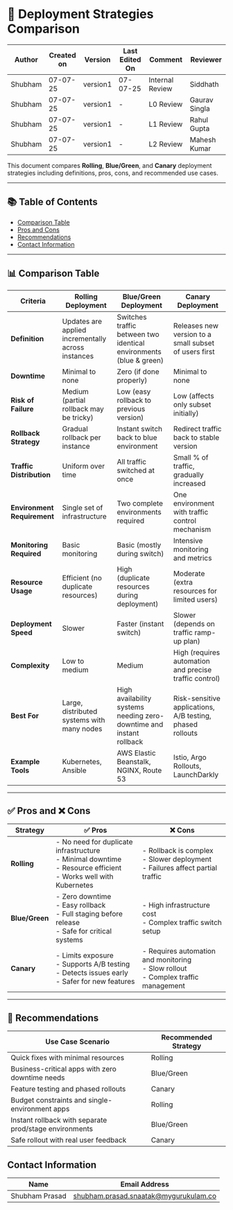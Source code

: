 # 🚀 Deployment Strategies Comparison

| Author  | Created on | Version   | Last Edited On | Comment  | Reviewer |
|---------|------------|-----------|----------------|-------------------|---------------|
| Shubham | 07-07-25   |  version1| 07-07-25       | Internal Review    |Siddhath |
| Shubham | 07-07-25  |  version1|-   | L0  Review  | Gaurav Singla |
| Shubham | 07-07-25  |  version1| -     | L1  Review | Rahul Gupta |
| Shubham | 07-07-25   |  version1| -      | L2  Review  | Mahesh Kumar|


This document compares **Rolling**, **Blue/Green**, and **Canary** deployment strategies including definitions, pros, cons, and recommended use cases.

---

## 📚 Table of Contents
- [ Comparison Table](#-comparison-table)
- [ Pros and  Cons](#-pros-and--cons)
- [Recommendations](#-recommendations)
- [Contact Information](#-contact-information)

---

## 📊 Comparison Table

| **Criteria**               | **Rolling Deployment**                                      | **Blue/Green Deployment**                                     | **Canary Deployment**                                           |
|---------------------------|--------------------------------------------------------------|----------------------------------------------------------------|----------------------------------------------------------------|
| **Definition**             | Updates are applied incrementally across instances           | Switches traffic between two identical environments (blue & green) | Releases new version to a small subset of users first           |
| **Downtime**              | Minimal to none                                              | Zero (if done properly)                                        | Minimal to none                                                |
| **Risk of Failure**        | Medium (partial rollback may be tricky)                     | Low (easy rollback to previous version)                        | Low (affects only subset initially)                            |
| **Rollback Strategy**     | Gradual rollback per instance                                | Instant switch back to blue environment                        | Redirect traffic back to stable version                        |
| **Traffic Distribution**  | Uniform over time                                            | All traffic switched at once                                   | Small % of traffic, gradually increased                        |
| **Environment Requirement** | Single set of infrastructure                                 | Two complete environments required                             | One environment with traffic control mechanism                 |
| **Monitoring Required**   | Basic monitoring                                             | Basic (mostly during switch)                                   | Intensive monitoring and metrics                               |
| **Resource Usage**        | Efficient (no duplicate resources)                           | High (duplicate resources during deployment)                   | Moderate (extra resources for limited users)                   |
| **Deployment Speed**      | Slower                                                       | Faster (instant switch)                                        | Slower (depends on traffic ramp-up plan)                       |
| **Complexity**            | Low to medium                                                | Medium                                                         | High (requires automation and precise traffic control)         |
| **Best For**              | Large, distributed systems with many nodes                   | High availability systems needing zero-downtime and instant rollback | Risk-sensitive applications, A/B testing, phased rollouts      |
| **Example Tools**         | Kubernetes, Ansible                                          | AWS Elastic Beanstalk, NGINX, Route 53                         | Istio, Argo Rollouts, LaunchDarkly                             |

---

## ✅ Pros and ❌ Cons

| **Strategy**     | ✅ **Pros**                                                                 | ❌ **Cons**                                                                 |
|------------------|------------------------------------------------------------------------------|------------------------------------------------------------------------------|
| **Rolling**      | - No need for duplicate infrastructure  <br> - Minimal downtime  <br> - Resource efficient  <br> - Works well with Kubernetes | - Rollback is complex  <br> - Slower deployment  <br> - Failures affect partial traffic |
| **Blue/Green**   | - Zero downtime  <br> - Easy rollback  <br> - Full staging before release  <br> - Safe for critical systems | - High infrastructure cost  <br> - Complex traffic switch setup |
| **Canary**       | - Limits exposure  <br> - Supports A/B testing  <br> - Detects issues early  <br> - Safer for new features | - Requires automation and monitoring  <br> - Slow rollout  <br> - Complex traffic management |

---

## 📝 Recommendations

| **Use Case Scenario**                                  | **Recommended Strategy** |
|--------------------------------------------------------|---------------------------|
| Quick fixes with minimal resources                     | Rolling                  |
| Business-critical apps with zero downtime needs        | Blue/Green               |
| Feature testing and phased rollouts                    | Canary                   |
| Budget constraints and single-environment apps         | Rolling                  |
| Instant rollback with separate prod/stage environments | Blue/Green               |
| Safe rollout with real user feedback                   | Canary                   |

##  Contact Information

| Name | Email Address |
|------|---------------|
| Shubham Prasad | [shubham.prasad.snaatak@mygurukulam.co](mailto:shubham.prasad.snaatak@mygurukulam.co) |
